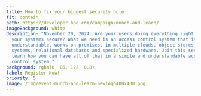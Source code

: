 ```yaml
---
title: How to fix your biggest security hole
fit: contain
path: https://developer.hpe.com/campaign/munch-and-learn/
imageBackground: white
description: "November 20, 2024: Are your users doing everything right to keep
  your systems secure? What we need is an access control system that is
  understandable, works on premises, in multiple clouds, object stores, file
  systems, relational databases and specialized hardware. Join this session to
  learn how you can have all of that in a simple and understandable access
  control system."
background: rgba(0, 86, 122, 0.8);
label: Register Now!
priority: 5
image: /img/event-munch-and-learn-newlogo400x400.png
---
```

